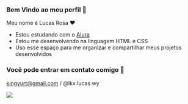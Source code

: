 
### Bem Vindo ao meu perfil 🥇

Meu nome é Lucas Rosa ❤️

- Estou estudando com o [Alura](https://www.alura.com.br/)
- Estou me desenvolvendo na linguagem HTML e CSS
- Uso esse espaço para me organizar e compartilhar meus projetos desenvolvidos

### Você pode entrar em contato comigo 📧

kingyurt@gmail.com / @lkx.lucas.wy

![](https://media.tenor.com/9r-v6Ot28lkAAAAC/gal-gal-sal.gif)
